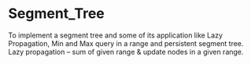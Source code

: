 # Segment_Tree
To implement a segment tree and some of its application like Lazy Propagation, Min and Max query in a  range and persistent segment tree. Lazy propagation – sum of given range &amp; update nodes in a given range.
